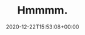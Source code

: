 ---
retweeted: false
source: <a href="https://about.twitter.com/products/tweetdeck" rel="nofollow">TweetDeck</a>
entities:
  user_mentions: []
  urls: []
  symbols: []
  media:
  - expanded_url: https://twitter.com/bascht/status/1341411459797020674/photo/1
    indices:
    - '7'
    - '30'
    url: https://t.co/tBc5dYWFk9
    media_url: http://pbs.twimg.com/media/Ep2lQKNW8AMG-iR.png
    id_str: '1341409961063149571'
    id: '1341409961063149571'
    media_url_https: https://pbs.twimg.com/media/Ep2lQKNW8AMG-iR.png
    sizes:
      large:
        w: '198'
        h: '124'
        resize: fit
      small:
        w: '198'
        h: '124'
        resize: fit
      medium:
        w: '198'
        h: '124'
        resize: fit
      thumb:
        w: '124'
        h: '124'
        resize: crop
    type: photo
    display_url: pic.twitter.com/tBc5dYWFk9
  hashtags: []
display_text_range:
- '0'
- '30'
favorite_count: '16'
id_str: '1341411459797020674'
truncated: false
retweet_count: '0'
id: '1341411459797020674'
possibly_sensitive: false
created_at: Tue Dec 22 15:53:08 +0000 2020
favorited: false
full_text: Hmmmm.
lang: und
extended_entities:
  media:
  - expanded_url: https://twitter.com/bascht/status/1341411459797020674/photo/1
    indices:
    - '7'
    - '30'
    url: https://t.co/tBc5dYWFk9
    media_url: http://pbs.twimg.com/media/Ep2lQKNW8AMG-iR.png
    id_str: '1341409961063149571'
    id: '1341409961063149571'
    media_url_https: https://pbs.twimg.com/media/Ep2lQKNW8AMG-iR.png
    sizes:
      large:
        w: '198'
        h: '124'
        resize: fit
      small:
        w: '198'
        h: '124'
        resize: fit
      medium:
        w: '198'
        h: '124'
        resize: fit
      thumb:
        w: '124'
        h: '124'
        resize: crop
    type: photo
    display_url: pic.twitter.com/tBc5dYWFk9
tags:
- pesos:twitter
date: '2020-12-22T15:53:08+00:00'
src: https://twitter.com/bascht/status/1341411459797020674
original_url: https://twitter.com/bascht/status/1341411459797020674
type: twitter_tweet
media_url: https://img.bascht.com/twitter/pbs.twimg.com/media/Ep2lQKNW8AMG-iR.png
text: Hmmmm.
title: Hmmmm.

---